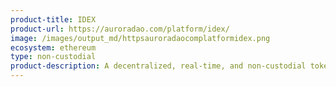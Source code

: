 ```yaml
---
product-title: IDEX
product-url: https://auroradao.com/platform/idex/
image: /images/output_md/httpsauroradaocomplatformidex.png
ecosystem: ethereum
type: non-custodial
product-description: A decentralized, real-time, and non-custodial token exchange.
---
```

